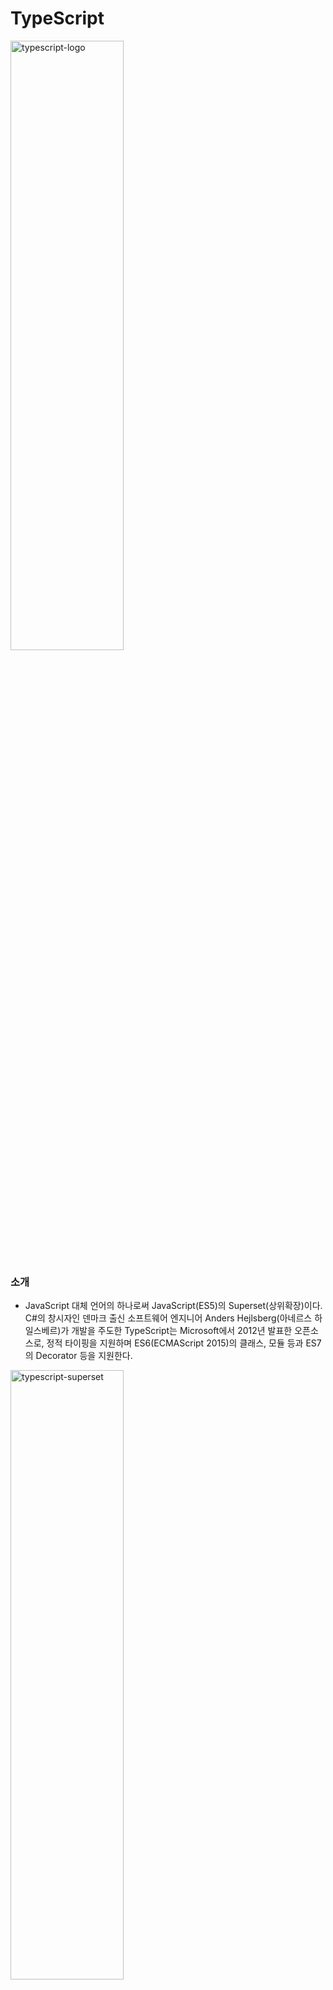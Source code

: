 # TypeScript

<img src="https://poiemaweb.com/img/typescript-logo.png" width="60%" height="50%" alt="typescript-logo"></img>

### 소개

- JavaScript 대체 언어의 하나로써 JavaScript(ES5)의 Superset(상위확장)이다. C#의 창시자인 덴마크 출신 소프트웨어 엔지니어 Anders Hejlsberg(아네르스 하일스베르)가 개발을 주도한 TypeScript는 Microsoft에서 2012년 발표한 오픈소스로, 정적 타이핑을 지원하며 ES6(ECMAScript 2015)의 클래스, 모듈 등과 ES7의 Decorator 등을 지원한다.

<img src="https://poiemaweb.com/img/typescript-superset.png" width="60%" height="50%" alt="typescript-superset"></img>

- TypeScript는 ES5의 Superset이므로 기존의 JavaScript(ES5) 문법을 그대로 사용할 수 있다. 또한, ES6의 새로운 기능들을 사용하기 위해 Babel과 같은 별도 트랜스파일러(Transpiler)를 사용하지 않아도 ES6의 새로운 기능을 기존의 JavaScript 엔진(현재의 브라우저 또는 Node.js)에서 실행할 수 있다.

- 이후 ECMAScript의 업그레이드에 따른 새로운 기능을 지속적으로 추가할 예정이여서 매년 업그레이드될 ECMAScript의 표준을 따라갈 수 있는 좋은 수단이 될 것이다.

### 장점

- 정적 타입

```ts
// error : TSError: ⨯ Unable to compile TypeScript:
const sum = (a, b) => {
	return a + b;
};

// 정확한 parameter의 타입을 명시하여 개발자의 의도에 따라 기능이 수행되도록 돕는다.
const sum = (a: number, b: number) => {
	return a + b;
};

console.log(sum(1, 2));
```

- 강력한 객체지향 프로그래밍 지원
  - 인터페이스, 제네릭 등과 같은 강력한 객체지향 프로그래밍 지원은 크고 복잡한 프로젝트의 코드 기반을 쉽게 구성할 수 있도록 도우며, Java, C# 등의 클래스 기반 객체지향 언어에 익숙한 개발자가 자바스크립트 프로젝트를 수행하는 데 진입 장벽을 낮추는 효과도 있다.

### 개발환경 구축

- [Node.js](https://nodejs.org/ko/)

- TypeScript 컴파일러 설치

```sh
// 설치
> npm install -g typescript

// 확인
> tsc -v
```

### 사용 방법 및 tsc 옵션 설정

- TypeScript 컴파일러(tsc)는 TypeScript파일(.ts)을 JavaScript 파일로 Transpiling을 한다.

```ts
// person.ts 생성
export class Person {
	protected name: string;

	constructor(name: string) {
		this.name = name;
	}
	sayHello() {
		return 'Hello, ' + this.name;
	}
}
```

```sh
// person을 Transpiling
> tsc person
```

- person.js 자동생성 된다 이때 버젼은 ES3이다 _기본버젼이 ES3이기때문_

```sh
// es6 버젼으로 Transpiling
> tsc person -t es6
```

```ts
// student.ts
import { Person } from './person';

class Student extends Person {
	study(): string {
		return `${this.name} is studying.`;
	}
}

const student = new Student('Lee');

console.log(student.sayHello());

console.log(student.study());
```

```sh
// person.ts , student.ts 2개 동시에 Transpiling
> tsc person student


// watch -w 옵션으로 변경되었을때 자동으로 Transpiling
> tsc student --watch
```

- tsc 옵션 설정 파일을 생성해서 매번 옵션을 지정하는 것은 대신한다

```sh
// tsconfig.json 생성
> tsc --init

// tsconfig.json을 무시
> tsc person

// tsconfig.json을 적용
> tsc
```

### typescript 연습을 위한 개발환경 구축

```sh
// init
> yarn init

// devDependencies
> yarn add -D typescript nodemon ts-node @types/node

// tsc 설정
> tsc --init
```

```ts
// package.json
{
  ...
  "scripts": {
		"dev": "nodemon --config nodemon.json index.ts",
		"dev:debug": "nodemon --config nodemon.json --inspect-brk index.ts"
  },
  ...
}

// nodemon.json
{
	"restartable": "rs",
	"ignore": [".git", "node_modules/", "dist/", "coverage/"],
	"watch": ["./"],
	"execMap": {
		"ts": "node -r ts-node/register"
	},
	"env": {
		"NODE_ENV": "development"
	},
	"ext": "js,json,ts"
}

```

### 외부 라이브러리 사용

- TypeScript를 사용하는 이유는 여러가지 있지만 가장 큰 장점은 다양한 도구의 지원을 받을 수 있다는 것이다. TypeScript는 정적 타입을 지원하므로 높은 수준의 IntelliSense나 리팩토링 등을 지원하며 이러란 도구의 지원은 대규모 프로젝트를 위한 필수적 요소이기도 하다.

- 프로젝트 내에는 필수적으로 다양한 라이브러리가 포함되는데 이 라이브러리들은 JavaScript로 작성되어있다. TypeScript는 ES5의 Superset(상위확장)이므로 JavaScript를 그대로 사용할 수 있다. 하지만 정적 타입이 없는 JavaScript를 그대로 사용하면 VSCode에서 제공하는 IntelliSense와 같은 다양한 도구의 지원을 받을 수 없다.

- 따라서 외부 JavaScript 라이브러리에 대해서도 타입체크를 수행하려면 해당 라이브러리의 타입이 정의되어 있는 정의 파일(Definition file)을 제공해야 한다.

```sh
> yarn add lodash

> yarn add -D @types/lodash
```

```ts
// index.ts
import * as _ from 'lodash';

class Startup {
	public static main(): number {
		const group = _.groupBy(['one', 'two', 'three'], 'length');
		console.log(group); // => { '3': ['one', 'two'], '5': ['three'] }
		return 0;
	}
}

Startup.main(); // { '3': [ 'one', 'two' ], '5': [ 'three' ] }
```

### Typing

- TypeScript는 ES5, ES6의 Superset(상위확장)이므로 자바스크립트의 타입을 그대로 사용할 수 있다. 자바스크립트의 타입 이외에도 TypeScript 고유의 타입이 추가로 제공

| Type      | JS  | TS  | Description                                                              |
| :-------- | :-: | :-: | :----------------------------------------------------------------------- |
| boolean   |  ◯  |  ◯  | true와 false                                                             |
| null      |  ◯  |  ◯  | 값이 없다는 것을 명시                                                    |
| undefined |  ◯  |  ◯  | 값을 할당하지 않은 변수의 초기값                                         |
| number    |  ◯  |  ◯  | 숫자(정수와 실수, Infinity, NaN)                                         |
| string    |  ◯  |  ◯  | 문자열                                                                   |
| symbol    |  ◯  |  ◯  | 고유하고 수정 불가능한 데이터 타입. 주로 객체 프로퍼티들의 식별자로 사용 |
| object    |  ◯  |  ◯  | 객체형(참조형)                                                           |
| array     |     |  ◯  | 배열                                                                     |
| tuple     |     |  ◯  | 고정된 요소수 만큼의 타입을 미리 선언후 배열을 표현                      |
| enum      |     |  ◯  | 열거형. 숫자값 집합에 이름을 지정한 것이다.                              |
| any       |     |  ◯  | 어떤 타입의 값이라도 할당 가능.                                          |
| void      |     |  ◯  | 일반적으로 함수에서 반환값이 없을 경우 사용한다.                         |
| never     |     |  ◯  | 결코 발생하지 않는 값                                                    |

### class

- 1. 클래스 정의(Class Definition)

```ts
//! error : 이경우 field 선언이 되어있지 않아
class Person {
	constructor(name: string) {
		this.name = name;
	}
}

class Person {
	// class안에서 사용될 field 선언
	name: string;

	// name은 선언된 filed 이기 때문에 사용 가능
	constructor(name: string) {
		this.name = name;
	}
}
```

- 2. 접근 제한자(Access modifier)

  - 다른 언어는 default가 protected이지만 typescript에서는 public
    | 접근 가능성 | public(default) | protected | private |
    | :----------| :-------------: | :------: | :------: |
    | 클래스 내부 | ◯ | ◯ | ◯ |
    | 자식 클래스 내부 | ◯ | ◯ | ✕ |
    | 클래스 인스턴스 | ◯ | ✕ | ✕ |

- 3. 생성자 파라미터에 접근 제한자 선언
  - 접근제한자가 사용된 파라미터는 암묵적으로 클래스 filed로 선언

```ts
class Person {
	// class안에서 사용될 field 선언
	// name: string;

	// 접근제한자가 사용된 파라미터는 암묵적으로 클래스 filed로 선언된다
	constructor(private name: string) {
		this.name = name;
	}

	walk(): string {
		return `person who name is ${this.name}`;
	}
}
```

- 접근 제한자를 선언하지 않은 생성자 파라미터는 생성자 내부에서만 유효한 지역변수가되어 외부 참조 불가능

```ts
class Person {
	// name은 생성자 내부에서만 유효한 지역 변수이다.
	constructor(public firstName: string, name: string) {
		console.log(name);
	}
}

const foo = new Person('first', 'name'); // name
console.log(foo); // Person { firstName: 'first' }
```

- 4. readonly 키워드
  - readonly가 선언된 filed는 선언 시, 생성자 내부에서만 값을할당할수 있다.

```ts
class Foo {
	private readonly MAX_LEN: number = 5;
	private readonly MSG: string;

	constructor() {
		this.MSG = 'hello';
		// 생성자 내부여서 값 할당 가능.
		this.MAX_LEN = 10;
	}

	log() {
		// readonly가 선언된 프로퍼티는 재할당이 금지된다.
		// this.MAX_LEN = 10; //! error: Cannot assign to 'MAX_LEN' because it is a constant or a read-only property.

		console.log(`MAX_LEN: ${this.MAX_LEN}`); // MAX_LEN: 5
		console.log(`MSG: ${this.MSG}`); // MSG: hello
	}
}

new Foo().log();
```

- 5. static 키워드
  - static(정적) 선언은 class의 인스턴스생성 없이 호출할수 있다.

```ts
class FooStatic {
	//* static filed
	static counter = 0;

	constructor(public prop: any) {
		this.prop = prop;

		//* 생성될때마다 늘어남
		FooStatic.counter++;
	}

	static staticMethod() {
		//* 정적 method는 this를 사용할 수 없다.
		//* 정적 method 내부에서 this는 클래스의 인스턴스가 아닌 클래스 자신을 가리킨다.
		console.log(this); // [Function: FooStatic] { staticMethod: [Function], counter: 0 }
		return 'staticMethod';
	}

	prototypeMethod() {
		return this.prop;
	}
}

//* static은 클래스 이름으로 호출한다.
console.log(FooStatic.staticMethod());
console.log(FooStatic.counter);

const fooStatic = new FooStatic(123);
//* 정적 method는 인스턴스로 호출할 수 없다.
// console.log(fooStatic.staticMethod()); //! error : Uncaught TypeError: foo.staticMethod is not a function
console.log(FooStatic.counter); // 1
```

- 6. 추상 클래스
  - 하나 이상의 추상 method를 포함하는 클래스
  - 추상 method : abstract 키워드를 사용하여 내용이없이 이름과 타입만 선언된 method.
    - 직접 인스턴스를 생성할수 없고, 상속만을 위해 사용된다.
  - 추상 클래스를 상속한 클래스는 추상 method를 반드시 구현하여야한다.

```ts
abstract class Animal {
	//* 추상 method
	abstract makeSound(): void;

	//* 일반 method
	move(): void {
		console.log('roaming the earth...');
	}
}

//* 직접 인스턴스를 생성할수 없다
// new Animal(); //! error : Cannot create an instance of an abstract class.

class Dog extends Animal {
	//* 추상 클래스를 상속한 클래스는 추상 method를 반드시 구현해야 한다
	makeSound(): void {
		console.log('awoooooo...');
	}
}

const myDog = new Dog();
myDog.makeSound();
myDog.move();
```

### field vs properties

- field : class 멤버 변수
- properties : field에 유연한 메커니즘을 제공하는 멤버 method (getter/setter와 같이)

### Interface

- 1. Introduction

  - 인터페이스는 일반적으로 타입체크를 위해 사용되며 변수, 함수, 클래스에 사용할수있다.
  - properties와 추상 method로 새로운 타입을 정의하는것
  - 인터페이스에 선언된 properties 또는 method의 구현을 강제하여 일관성을 유지
  - 직접 인스턴스를 생성할 수 없고 모든 method는 추상 method, 단 abstract 키워드를 사용안함

- 2. 변수와 인터페이스
  - 인터페이스는 변수의 타입으로 사용할수있다.
  - 인터페이스를 사용하여 함수의 파라미터의 타입을 선언할수 있다.

```ts
//? interface definition
interface Todo {
	id: number;
	content: string;
	completed: boolean;
}

//* 변수 todo의 타입으로 Todo interface를 선언하였다.
let todo: Todo;

//* 변수 todo는 Todo interface를 준수하여야 한다.
todo = { id: 1, content: 'typescript', completed: false };

let todos: Todo[] = [];

//* parameter todo의 타입으로 Todo interface를 선언
function addTodo(todo: Todo) {
	todos = [...todos, todo];
}

const removeTodo = (): void => {
	if (todos.length) {
		todos.pop();
	}
};

//* parameter todo는 Todo interface를 준수하여야 한다.
const newTodo: Todo = { id: 1, content: 'typescript', completed: false };
addTodo(newTodo);
console.log(todos); // [ { id: 1, content: 'typescript', completed: false } ]

removeTodo();
console.log(todos); // []
```

- 3. 함수와 인터페이스
  - 타입이 선언된 파라미터 리스트와 리턴 타입을 정의하여 인터페이스로 함수의 타입을 정의할수있다.

```ts
//* 함수 인터페이스의 정의
interface SquareFunc {
	(num: number): number;
}

//* 함수 인터페이스를 구현하는 함수는 인터페이스를 준수하여야한다.
const squareFunc: SquareFunc = function (num: number) {
	return num * num;
};

const cubicFunc: SquareFunc = (num: number) => {
	return num * num * num;
};

console.log(squareFunc(2)); // 4
console.log(cubicFunc(2)); // 8
```

- 4. 클래스와 인터페이스
  - 인터페이스에 implements 받은 클래스는 지정된 인터페이스를 구현해야한다
  - 인터페이스를 구현하는 클래스의 일관성을 유지할수 있는 장점을 갖는다.
  - 인터페이스는 직접 인스턴스를 생성할 수 없다.
  - 즉, 인터페이스는 도면 / 클래스는 공장
  - 인터페이스는 properties와 method를 포함한다. 단 method는 추상 method이다.

```ts
//* interface의 정의
interface IUser {
	name: string;
	age: number;
	sayIam(): void;
}

//* interface를 구현하는 클래스는 properties와 추상 method를 구현해야한다.
class User implements IUser {
	//* interface에서 정의한 properties 구현
	constructor(public name: string, public age: number) {}

	//* interface에서 정의한 추상 method 구현
	sayIam() {
		console.log(`i am ${this.name}, ${this.age}`);
	}
}

interface ITodo {
	id: number;
	content: string;
	complemented: boolean;
	user: User;
}

//* Todo 클래스는 ITodo 인터페이스를 구현해야한다.
class Todo implements ITodo {
	constructor(
		public id: number,
		public content: string,
		public complemented: boolean,
		public user: User
	) {}
}

const greeter = (user: IUser): void => {
	user.sayIam();
};

const user = new User('ju', 28);
greeter(user);
const todo = new Todo(1, 'Typescript', false, user);
console.log(todo);
```

- 5. Duck typing
  - 인터페이스를 구현하였다고 타입체크를 통과하는 유일한방법은 아니다
  - 타입체크에서 중요한것은 값을 실제로 가지고 있는것이다.

```ts
interface IDuck {
	quack(): void;
}

class MallardDuck implements IDuck {
	quack() {
		console.log('Quack!');
	}
}

class RedheadDuck {
	quack() {
		console.log('q~uack!');
	}
}

function makeNoise(duck: IDuck): void {
	duck.quack();
}

//* IDuck에 영향을 받지 않고 구현된 RedheadDuck class도
//* makeNoise parameter의 타입 체크를 실제 값으로만 체크하기 떄문에 통과한다
makeNoise(new MallardDuck()); // Quack!
makeNoise(new RedheadDuck()); // q~uack!
```

- TypeScript는 해당 인터페이스에서 정의한 프로퍼티나 메소드를 가지고 있다면 그 인터페이스를 구현한 것으로 인정한다.

```ts
interface IPerson {
	name: string;
}

function sayHello(person: IPerson): void {
	console.log(`hello ${person.name}`);
}

//* parameter에 정의된 타입과 정확히 일치하지않지만 적용가능
const me = { name: 'Lee', age: 18 };
sayHello(me);
```

- interface는 개발단계에서 도움을 주기 위해 제공되는 기능으로 자바스크립트 표준이 아니다.
- 따라서 위 예제를 트랜스 파일링하면 다음과 같다

```js
function sayHello(person) {
	console.log('hello ' + person.name);
}
var me = { name: 'Lee', age: 18 };
sayHello(me);
```

- 6. 선택적 프로퍼티(Optional Property)
  - 인터페이스의 properties가 선택적으로 필요한 경우

```ts
interface UserInfo {
	username: string;
	password: string;
	age?: number;
	address?: string;
}

const userInfo: UserInfo = {
	username: 'ju',
	password: 'aadd',
	age: 4,
};

console.log(userInfo);
```

- 7. 인터페이스 상속

### Reference

- [poiemaweb.com](https://poiemaweb.com/)
- [TypeScript & Nodemon — The Ultimate Setup!](https://levelup.gitconnected.com/typescript-nodemon-the-ultimate-setup-7200aa60cc8b)
